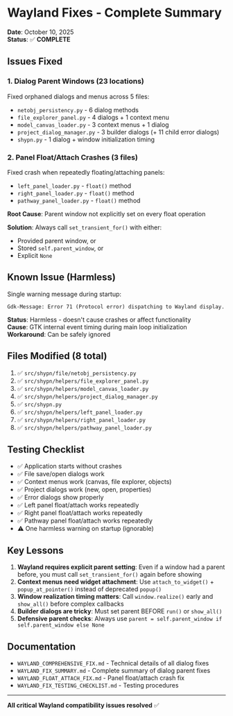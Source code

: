 # Wayland Fixes - Complete Summary

**Date**: October 10, 2025  
**Status**: ✅ **COMPLETE**

## Issues Fixed

### 1. Dialog Parent Windows (23 locations)
Fixed orphaned dialogs and menus across 5 files:
- `netobj_persistency.py` - 6 dialog methods
- `file_explorer_panel.py` - 4 dialogs + 1 context menu
- `model_canvas_loader.py` - 3 context menus + 1 dialog
- `project_dialog_manager.py` - 3 builder dialogs (+ 11 child error dialogs)
- `shypn.py` - 1 dialog + window initialization timing

### 2. Panel Float/Attach Crashes (3 files)
Fixed crash when repeatedly floating/attaching panels:
- `left_panel_loader.py` - `float()` method
- `right_panel_loader.py` - `float()` method  
- `pathway_panel_loader.py` - `float()` method

**Root Cause**: Parent window not explicitly set on every float operation

**Solution**: Always call `set_transient_for()` with either:
- Provided parent window, or
- Stored `self.parent_window`, or
- Explicit `None`

## Known Issue (Harmless)

Single warning message during startup:
```
Gdk-Message: Error 71 (Protocol error) dispatching to Wayland display.
```

**Status**: Harmless - doesn't cause crashes or affect functionality  
**Cause**: GTK internal event timing during main loop initialization  
**Workaround**: Can be safely ignored

## Files Modified (8 total)

1. ✅ `src/shypn/file/netobj_persistency.py`
2. ✅ `src/shypn/helpers/file_explorer_panel.py`
3. ✅ `src/shypn/helpers/model_canvas_loader.py`
4. ✅ `src/shypn/helpers/project_dialog_manager.py`
5. ✅ `src/shypn.py`
6. ✅ `src/shypn/helpers/left_panel_loader.py`
7. ✅ `src/shypn/helpers/right_panel_loader.py`
8. ✅ `src/shypn/helpers/pathway_panel_loader.py`

## Testing Checklist

- ✅ Application starts without crashes
- ✅ File save/open dialogs work
- ✅ Context menus work (canvas, file explorer, objects)
- ✅ Project dialogs work (new, open, properties)
- ✅ Error dialogs show properly
- ✅ Left panel float/attach works repeatedly
- ✅ Right panel float/attach works repeatedly
- ✅ Pathway panel float/attach works repeatedly
- ⚠️ One harmless warning on startup (ignorable)

## Key Lessons

1. **Wayland requires explicit parent setting**: Even if a window had a parent before, you must call `set_transient_for()` again before showing
2. **Context menus need widget attachment**: Use `attach_to_widget()` + `popup_at_pointer()` instead of deprecated `popup()`
3. **Window realization timing matters**: Call `window.realize()` early and `show_all()` before complex callbacks
4. **Builder dialogs are tricky**: Must set parent BEFORE `run()` or `show_all()`
5. **Defensive parent checks**: Always use `parent = self.parent_window if self.parent_window else None`

## Documentation

- `WAYLAND_COMPREHENSIVE_FIX.md` - Technical details of all dialog fixes
- `WAYLAND_FIX_SUMMARY.md` - Complete summary of dialog parent fixes
- `WAYLAND_FLOAT_ATTACH_FIX.md` - Panel float/attach crash fix
- `WAYLAND_FIX_TESTING_CHECKLIST.md` - Testing procedures

---

**All critical Wayland compatibility issues resolved** ✅
